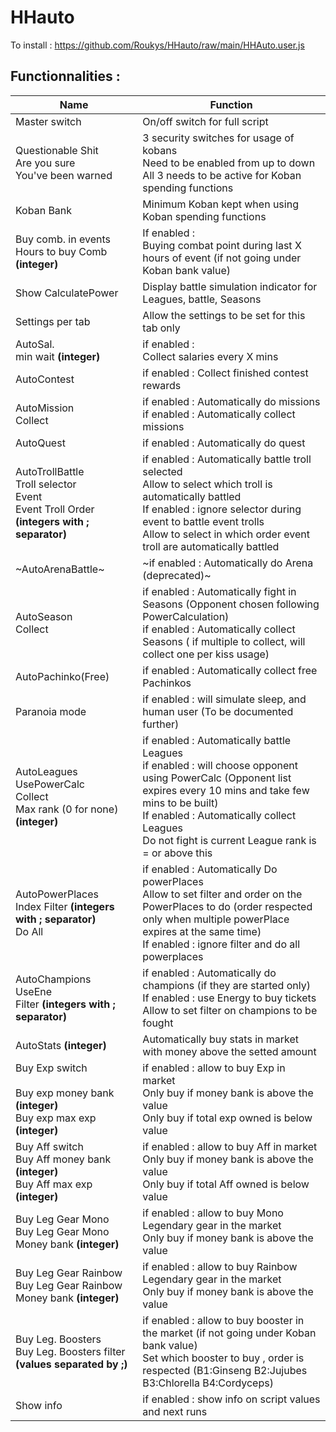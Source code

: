 # HHauto

To install : https://github.com/Roukys/HHauto/raw/main/HHAuto.user.js

## Functionnalities : 

| Name | Function |
| --- | --- |
| Master switch | On/off switch for full script |
| Questionable Shit<br>Are you sure<br>You've been warned | 3 security switches for usage of kobans<br>Need to be enabled from up to down<br>All 3 needs to be active for Koban spending functions |
| Koban Bank | Minimum Koban kept when using Koban spending functions |
|Buy comb. in events<br>Hours to buy Comb **(integer)**| If enabled :<br>Buying combat point during last X hours of event (if not going under Koban bank value)|  
| Show CalculatePower | Display battle simulation indicator for Leagues, battle, Seasons |  
| Settings per tab | Allow the settings to be set for this tab only |  
| AutoSal.<br>min wait **(integer)**| if enabled :<br>Collect salaries every X mins |  
| AutoContest | if enabled : Collect finished contest rewards |  
| AutoMission<br>Collect | if enabled : Automatically do missions<br>if enabled : Automatically collect missions |  
| AutoQuest | if enabled : Automatically do quest |  
| AutoTrollBattle<br>Troll selector<br>Event<br>Event Troll Order **(integers with ; separator)** | if enabled : Automatically battle troll selected<br>Allow to select which troll is automatically battled<br>If enabled : ignore selector during event to battle event trolls<br>Allow to select in which order event troll are automatically battled |  
| ~AutoArenaBattle~ | ~if enabled : Automatically do Arena (deprecated)~ |  
| AutoSeason<br>Collect | if enabled : Automatically fight in Seasons (Opponent chosen following PowerCalculation)<br>if enabled : Automatically collect Seasons ( if multiple to collect, will collect one per kiss usage) |  
| AutoPachinko(Free) | if enabled : Automatically collect free Pachinkos |  
| Paranoia mode | if enabled : will simulate sleep, and human user (To be documented further) |  
| AutoLeagues<br>UsePowerCalc<br>Collect<br>Max rank (0 for none) **(integer)**| if enabled : Automatically battle Leagues<br>if enabled : will choose opponent using PowerCalc (Opponent list expires every 10 mins and take few mins to be built)<br>If enabled : Automatically collect Leagues<br>Do not fight is current League rank is = or above this |  
| AutoPowerPlaces<br>Index Filter **(integers with ; separator)**<br>Do All | if enabled : Automatically Do powerPlaces<br>Allow to set filter and order on the PowerPlaces to do (order respected only when multiple powerPlace expires at the same time)<br>If enabled : ignore filter and do all powerplaces |  
| AutoChampions<br>UseEne<br>Filter **(integers with ; separator)** |if enabled : Automatically do champions (if they are started only)<br>If enabled : use Energy to buy tickets<br>Allow to set filter on champions to be fought |  
| AutoStats **(integer)** | Automatically buy stats in market with money above the setted amount |  
| Buy Exp switch<br><br>Buy exp money bank **(integer)**<br>Buy exp max exp **(integer)** | if enabled : allow to buy Exp in market<br>Only buy if money bank is above the value<br>Only buy if total exp owned is below value |  
| Buy Aff switch<br>Buy Aff money bank **(integer)**<br>Buy Aff max exp **(integer)** | if enabled : allow to buy Aff in market<br>Only buy if money bank is above the value<br>Only buy if total Aff owned is below value |  
| Buy Leg Gear Mono<br>Buy Leg Gear Mono Money bank **(integer)** | if enabled : allow to buy Mono Legendary gear in the market<br>Only buy if money bank is above the value |  
| Buy Leg Gear Rainbow<br>Buy Leg Gear Rainbow Money bank **(integer)** |if enabled : allow to buy Rainbow Legendary gear in the market<br>Only buy if money bank is above the value |  
| Buy Leg. Boosters<br>Buy Leg. Boosters filter **(values separated by ;)** | if enabled : allow to buy booster in the market (if not going under Koban bank value)<br>Set which booster to buy , order is respected (B1:Ginseng B2:Jujubes B3:Chlorella B4:Cordyceps) |  
| Show info  | if enabled : show info on script values and next runs |
